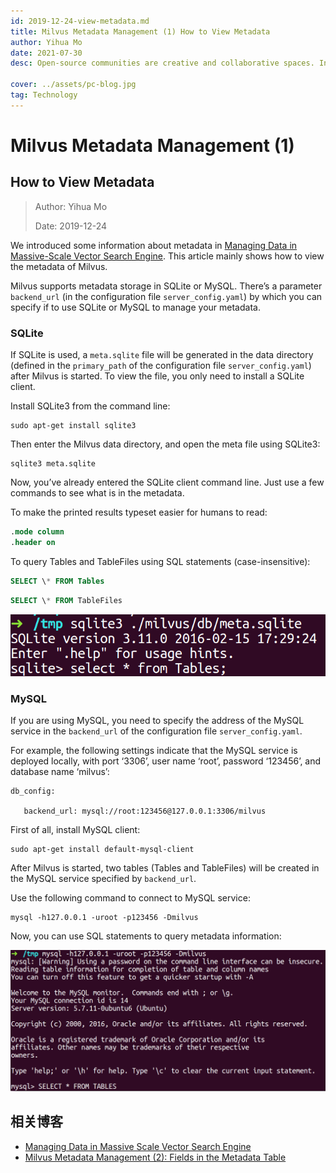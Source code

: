 ```yaml
---
id: 2019-12-24-view-metadata.md
title: Milvus Metadata Management (1) How to View Metadata
author: Yihua Mo
date: 2021-07-30
desc: Open-source communities are creative and collaborative spaces. In that vein, the Milvus

cover: ../assets/pc-blog.jpg
tag: Technology
---
```


# Milvus Metadata Management (1)

## How to View Metadata

> Author: Yihua Mo
>
> Date: 2019-12-24

We introduced some information about metadata in [Managing Data in Massive-Scale Vector Search Engine](https://medium.com/@milvusio/managing-data-in-massive-scale-vector-search-engine-db2e8941ce2f). This article mainly shows how to view the metadata of Milvus.

Milvus supports metadata storage in SQLite or MySQL. There’s a parameter `backend_url` (in the configuration file `server_config.yaml`) by which you can specify if to use SQLite or MySQL to manage your metadata.

### SQLite

If SQLite is used, a `meta.sqlite` file will be generated in the data directory (defined in the `primary_path` of the configuration file `server_config.yaml`) after Milvus is started. To view the file, you only need to install a SQLite client.

Install SQLite3 from the command line:

```shell
sudo apt-get install sqlite3
```

Then enter the Milvus data directory, and open the meta file using SQLite3:

```shell
sqlite3 meta.sqlite
```

Now, you’ve already entered the SQLite client command line. Just use a few commands to see what is in the metadata.

To make the printed results typeset easier for humans to read:

```sql
.mode column
.header on
```

To query Tables and TableFiles using SQL statements (case-insensitive):

```sql
SELECT \* FROM Tables
```

```sql
SELECT \* FROM TableFiles
```

![sqlite3](https://raw.githubusercontent.com/milvus-io/community/master/blog/assets/metadata/sqlite3.png)

### MySQL

If you are using MySQL, you need to specify the address of the MySQL service in the `backend_url` of the configuration file `server_config.yaml`.

For example, the following settings indicate that the MySQL service is deployed locally, with port ‘3306’, user name ‘root’, password ‘123456’, and database name ‘milvus’:

```
db_config:

   backend_url: mysql://root:123456@127.0.0.1:3306/milvus
```

First of all, install MySQL client:

```shell
sudo apt-get install default-mysql-client
```

After Milvus is started, two tables (Tables and TableFiles) will be created in the MySQL service specified by `backend_url`.

Use the following command to connect to MySQL service:

```shell
mysql -h127.0.0.1 -uroot -p123456 -Dmilvus
```

Now, you can use SQL statements to query metadata information:

![mysql](https://raw.githubusercontent.com/milvus-io/community/master/blog/assets/metadata/mysql.png)

## 相关博客

- [Managing Data in Massive Scale Vector Search Engine](https://medium.com/@milvusio/managing-data-in-massive-scale-vector-search-engine-db2e8941ce2f)
- [Milvus Metadata Management (2): Fields in the Metadata Table](https://medium.com/@milvusio/milvus-metadata-management-2-fields-in-the-metadata-table-3bf0d296ca6d)
